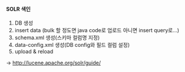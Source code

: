 #### SOLR 색인
1. DB 생성
2. insert data (bulk 할 정도면 java code로 업로드 아니면 insert query로...)
3. schema.xml 생성(스키마 컬럼명 지정)
4. data-config.xml 생성(DB config와 필드 컬럼 설정)
5. upload & reload

-> http://lucene.apache.org/solr/guide/